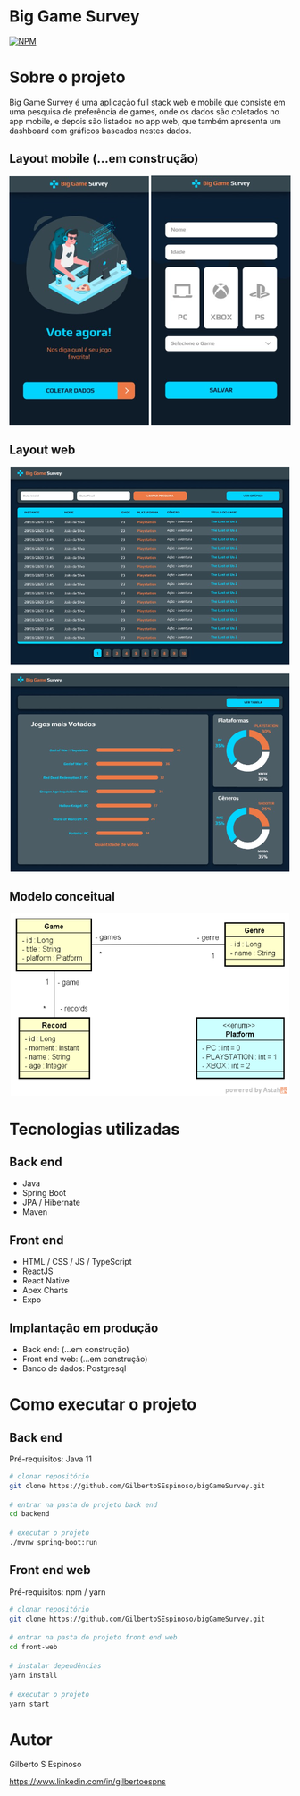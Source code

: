 # Big Game Survey 
[![NPM](https://img.shields.io/npm/l/react)](https://github.com/GilbertoSEspinoso/bigGameSurvey/blob/main/LICENSE) 

# Sobre o projeto

Big Game Survey é uma aplicação full stack web e mobile que consiste em uma pesquisa de preferência de games, onde os dados são coletados no app mobile, e depois são listados no app web, que também apresenta um dashboard com gráficos baseados nestes dados.

## Layout mobile (...em construção)

<p align="center">
  <img src="https://github.com/GilbertoSEspinoso/assets/blob/main/bigGameSurvey/big-game-survey-mobile_intro_resized.jpg?raw=true" alt="Descrição da imagem">
  <img src="https://github.com/GilbertoSEspinoso/assets/blob/main/bigGameSurvey/big-game-survey-mobile_form_resized.jpg?raw=true" alt="Descrição da imagem">
</p>
            
## Layout web
<p align="center">
  <img src="https://github.com/GilbertoSEspinoso/assets/blob/main/bigGameSurvey/big-game-survey_lista_resized.jpg?raw=true" alt="Descrição da imagem">
</p>


<p align="center">
  <img src="https://github.com/GilbertoSEspinoso/assets/blob/main/bigGameSurvey/big-game-survey_grafico_resized.jpg?raw=true" alt="Descrição da imagem">
</p>


## Modelo conceitual
<p align="center">
  <img src="https://github.com/GilbertoSEspinoso/assets/blob/main/bigGameSurvey/modelo-conceitual_resized.png?raw=true" alt="Descrição da imagem">
</p>

# Tecnologias utilizadas
## Back end
- Java
- Spring Boot
- JPA / Hibernate
- Maven
## Front end
- HTML / CSS / JS / TypeScript
- ReactJS
- React Native
- Apex Charts
- Expo
## Implantação em produção
- Back end: (...em construção)
- Front end web: (...em construção)
- Banco de dados: Postgresql

# Como executar o projeto

## Back end
Pré-requisitos: Java 11

```bash
# clonar repositório
git clone https://github.com/GilbertoSEspinoso/bigGameSurvey.git

# entrar na pasta do projeto back end
cd backend

# executar o projeto
./mvnw spring-boot:run
```

## Front end web
Pré-requisitos: npm / yarn

```bash
# clonar repositório
git clone https://github.com/GilbertoSEspinoso/bigGameSurvey.git

# entrar na pasta do projeto front end web
cd front-web

# instalar dependências
yarn install

# executar o projeto
yarn start
```

# Autor

Gilberto S Espinoso

https://www.linkedin.com/in/gilbertoespns